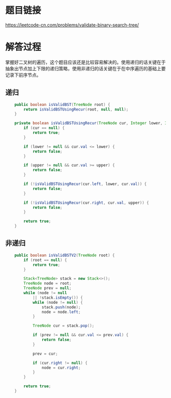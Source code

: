 # 题目链接
https://leetcode-cn.com/problems/validate-binary-search-tree/

# 解答过程
掌握好二叉树的遍历，这个题目应该还是比较容易解决的。使用递归的话关键在于抽象出节点加上下限的递归策略，使用非递归的话关键在于在中序遍历的基础上要记录下前序节点。

## 递归
```java
	public boolean isValidBST(TreeNode root) {
		return isValidBSTUsingRecur(root, null, null);
	}

	private boolean isValidBSTUsingRecur(TreeNode cur, Integer lower, Integer upper) {
		if (cur == null) {
			return true;
		}

		if (lower != null && cur.val <= lower) {
			return false;
		}

		if (upper != null && cur.val >= upper) {
			return false;
		}

		if (!isValidBSTUsingRecur(cur.left, lower, cur.val)) {
			return false;
		}

		if (!isValidBSTUsingRecur(cur.right, cur.val, upper)) {
			return false;
		}

		return true;
	}
```

## 非递归
```java
	public boolean isValidBSTV2(TreeNode root) {
		if (root == null) {
			return true;
		}

		Stack<TreeNode> stack = new Stack<>();
		TreeNode node = root;
		TreeNode prev = null;
		while (node != null
			|| !stack.isEmpty()) {
			while (node != null) {
				stack.push(node);
				node = node.left;
			}

			TreeNode cur = stack.pop();

			if (prev != null && cur.val <= prev.val) {
				return false;
			}

			prev = cur;

			if (cur.right != null) {
				node = cur.right;
			}
		}

		return true;
	}
```